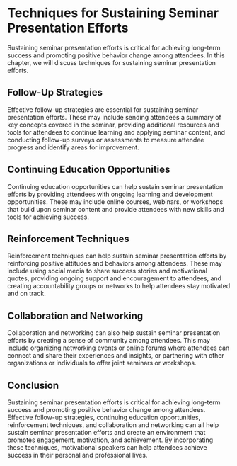 # Techniques for Sustaining Seminar Presentation Efforts

Sustaining seminar presentation efforts is critical for achieving long-term success and promoting positive behavior change among attendees. In this chapter, we will discuss techniques for sustaining seminar presentation efforts.

Follow-Up Strategies
--------------------

Effective follow-up strategies are essential for sustaining seminar presentation efforts. These may include sending attendees a summary of key concepts covered in the seminar, providing additional resources and tools for attendees to continue learning and applying seminar content, and conducting follow-up surveys or assessments to measure attendee progress and identify areas for improvement.

Continuing Education Opportunities
----------------------------------

Continuing education opportunities can help sustain seminar presentation efforts by providing attendees with ongoing learning and development opportunities. These may include online courses, webinars, or workshops that build upon seminar content and provide attendees with new skills and tools for achieving success.

Reinforcement Techniques
------------------------

Reinforcement techniques can help sustain seminar presentation efforts by reinforcing positive attitudes and behaviors among attendees. These may include using social media to share success stories and motivational quotes, providing ongoing support and encouragement to attendees, and creating accountability groups or networks to help attendees stay motivated and on track.

Collaboration and Networking
----------------------------

Collaboration and networking can also help sustain seminar presentation efforts by creating a sense of community among attendees. This may include organizing networking events or online forums where attendees can connect and share their experiences and insights, or partnering with other organizations or individuals to offer joint seminars or workshops.

Conclusion
----------

Sustaining seminar presentation efforts is critical for achieving long-term success and promoting positive behavior change among attendees. Effective follow-up strategies, continuing education opportunities, reinforcement techniques, and collaboration and networking can all help sustain seminar presentation efforts and create an environment that promotes engagement, motivation, and achievement. By incorporating these techniques, motivational speakers can help attendees achieve success in their personal and professional lives.
